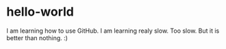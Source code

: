 # hello-world
I am learning how to use GitHub. 
I am learning realy slow. Too slow. But it is better than nothing. :)
